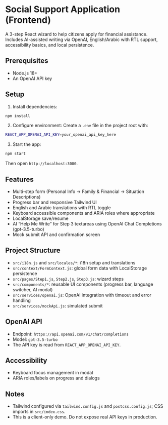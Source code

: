 # Social Support Application (Frontend)

A 3-step React wizard to help citizens apply for financial assistance. Includes AI-assisted writing via OpenAI, English/Arabic with RTL support, accessibility basics, and local persistence.

## Prerequisites
- Node.js 18+
- An OpenAI API key

## Setup
1. Install dependencies:
```bash
npm install
```

2. Configure environment:
Create a `.env` file in the project root with:
```bash
REACT_APP_OPENAI_API_KEY=your_openai_api_key_here
```

3. Start the app:
```bash
npm start
```
Then open `http://localhost:3000`.

## Features
- Multi-step form (Personal Info → Family & Financial → Situation Descriptions)
- Progress bar and responsive Tailwind UI
- English and Arabic translations with RTL toggle
- Keyboard accessible components and ARIA roles where appropriate
- LocalStorage save/resume
- AI “Help Me Write” for Step 3 textareas using OpenAI Chat Completions (gpt-3.5-turbo)
- Mock submit API and confirmation screen

## Project Structure
- `src/i18n.js` and `src/locales/*`: i18n setup and translations
- `src/context/FormContext.js`: global form data with LocalStorage persistence
- `src/pages/Step1.js`, `Step2.js`, `Step3.js`: wizard steps
- `src/components/*`: reusable UI components (progress bar, language switcher, AI modal)
- `src/services/openai.js`: OpenAI integration with timeout and error handling
- `src/services/mockApi.js`: simulated submit

## OpenAI API
- Endpoint: `https://api.openai.com/v1/chat/completions`
- Model: `gpt-3.5-turbo`
- The API key is read from `REACT_APP_OPENAI_API_KEY`.

## Accessibility
- Keyboard focus management in modal
- ARIA roles/labels on progress and dialogs

## Notes
- Tailwind configured via `tailwind.config.js` and `postcss.config.js`; CSS imports in `src/index.css`.
- This is a client-only demo. Do not expose real API keys in production.
